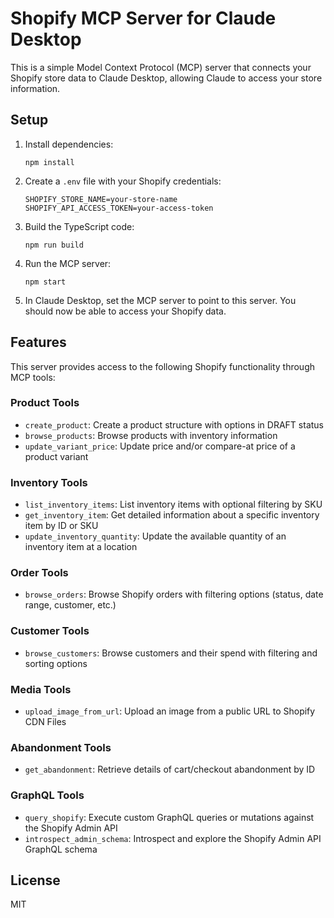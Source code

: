 # Shopify MCP Server for Claude Desktop

This is a simple Model Context Protocol (MCP) server that connects your Shopify store data to Claude Desktop, allowing Claude to access your store information.

## Setup

1. Install dependencies:
   ```
   npm install
   ```

2. Create a `.env` file with your Shopify credentials:
   ```
   SHOPIFY_STORE_NAME=your-store-name
   SHOPIFY_API_ACCESS_TOKEN=your-access-token
   ```

3. Build the TypeScript code:
   ```
   npm run build
   ```

4. Run the MCP server:
   ```
   npm start
   ```

5. In Claude Desktop, set the MCP server to point to this server. You should now be able to access your Shopify data.

## Features

This server provides access to the following Shopify functionality through MCP tools:

### Product Tools
- `create_product`: Create a product structure with options in DRAFT status
- `browse_products`: Browse products with inventory information
- `update_variant_price`: Update price and/or compare-at price of a product variant

### Inventory Tools
- `list_inventory_items`: List inventory items with optional filtering by SKU
- `get_inventory_item`: Get detailed information about a specific inventory item by ID or SKU
- `update_inventory_quantity`: Update the available quantity of an inventory item at a location

### Order Tools
- `browse_orders`: Browse Shopify orders with filtering options (status, date range, customer, etc.)

### Customer Tools
- `browse_customers`: Browse customers and their spend with filtering and sorting options

### Media Tools
- `upload_image_from_url`: Upload an image from a public URL to Shopify CDN Files

### Abandonment Tools
- `get_abandonment`: Retrieve details of cart/checkout abandonment by ID

### GraphQL Tools
- `query_shopify`: Execute custom GraphQL queries or mutations against the Shopify Admin API
- `introspect_admin_schema`: Introspect and explore the Shopify Admin API GraphQL schema

## License

MIT 